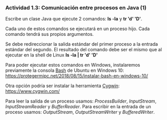 ### Actividad 1.3: Comunicación entre procesos en Java (1)

Escribe un clase Java que ejecute 2 comandos:  **ls  -la**  y  **tr 'd' 'D'**.

Cada uno de estos comandos se ejecutará en un proceso hijo. Cada comando tendrá sus propios argumentos.

Se debe redireccionar la salida estándar del primer proceso a la entrada estándar del segundo. El resultado del comando debe ser el mismo que al ejecutar en la shell de Linux **ls -la | tr 'd' 'D'**

Para poder ejecutar estos comandos en Windows, instalaremos previamente la consola <u>Bash</u> de Ubuntu en Windows 10: https://protegermipc.net/2018/08/15/instalar-bash-en-windows-10/

Otra opción podría ser instalar la herramienta <u>Cygwin</u>: https://www.cygwin.com/

Para leer la salida de un proceso usamos: *ProcessBuilder*, *InputStream*, *InputStreamReader* y *BufferReader*. Para escribir en la entrada de un proceso usamos: *OutputStream*, *OutputStreamWriter* y *BufferedWriter*.
